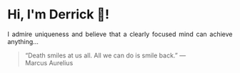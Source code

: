 # Hi, I'm Derrick 👋!
<p align="justify">I admire uniqueness and believe that a clearly focused mind can achieve anything...</p> 
<!-- #quote-start -->
<blockquote>&ldquo;Death smiles at us all. All we can do is smile back.&rdquo; &mdash; <footer>Marcus Aurelius</footer></blockquote>
<!-- #quote-end -->
